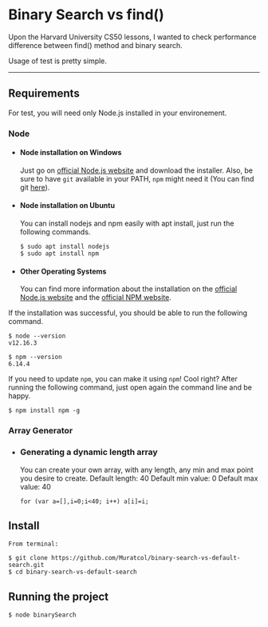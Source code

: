 # Binary Search vs find()

Upon the Harvard University CS50 lessons, I wanted to check performance difference between find() method and
binary search.

Usage of test is pretty simple.
 
---
## Requirements

For test, you will need only Node.js installed in your environement.

### Node
- #### Node installation on Windows

  Just go on [official Node.js website](https://nodejs.org/) and download the installer.
Also, be sure to have `git` available in your PATH, `npm` might need it (You can find git [here](https://git-scm.com/)).

- #### Node installation on Ubuntu

  You can install nodejs and npm easily with apt install, just run the following commands.

      $ sudo apt install nodejs
      $ sudo apt install npm

- #### Other Operating Systems
  You can find more information about the installation on the [official Node.js website](https://nodejs.org/) and the [official NPM website](https://npmjs.org/).

If the installation was successful, you should be able to run the following command.

    $ node --version
    v12.16.3

    $ npm --version
    6.14.4

If you need to update `npm`, you can make it using `npm`! Cool right? After running the following command, just open again the command line and be happy.

    $ npm install npm -g


### Array Generator
- ### Generating a dynamic length array

	You can create your own array, with any length, any min and max point you desire to create.
    Default length: 40
    Default min value: 0
    Default max value: 40

    `for (var a=[],i=0;i<40; i++) a[i]=i;`


## Install

    From terminal: 

    $ git clone https://github.com/Muratcol/binary-search-vs-default-search.git
    $ cd binary-search-vs-default-search
    


## Running the project

    $ node binarySearch

